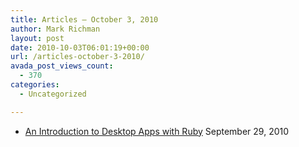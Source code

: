 ```yaml
---
title: Articles – October 3, 2010
author: Mark Richman
layout: post
date: 2010-10-03T06:01:19+00:00
url: /articles-october-3-2010/
avada_post_views_count:
  - 370
categories:
  - Uncategorized

---
```

  * [An Introduction to Desktop Apps with Ruby][1]
September 29, 2010 </ul>

 [1]: http://feedproxy.google.com/~r/Rubyflow/~3/wdMJEHF44Bs/4587